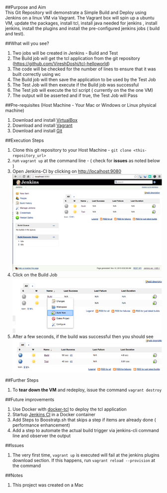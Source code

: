 ##Purpose and Aim  
This Git Repository will demonstrate a Simple Build and Deploy using Jenkins on a linux VM via Vagrant. The Vagrant box will spin up a ubuntu VM, update the packages, install tcl, install java needed for jenkins , install jenkins, install the plugins and install the pre-configured jenkins jobs ( build and test).

##What will you see?  
1. Two jobs will be created in Jenkins - Build and Test
2. The Build job will get the tcl application from the git repository (https://github.com/VireshDoshi/tcl-helloworld)
3. The code will be checked for the number of lines to ensure that it was built correctly using wc
4. The Build job will then save the application to be used by the Test Job
5. The Test Job will then execute if the Build job was successful
6. The Test job will execute the tcl script ( currently on the the one VM)
7. The output will be asserted and if true, the Test Job will Pass

  
##Pre-requisites (Host Machine - Your Mac or Windows or Linux physical machine)  
1. Download and install [VirtualBox](https://www.virtualbox.org)    
2. Download and install [Vagrant](https://www.vagrantup.com)   
3. Download and install [Git](https://git-scm.com/downloads)    

##Execution Steps  
1. Clone this git repository to your Host Machine - `git clone <this-repository_url>`  
2. run `vagrant up` at the command line  - ( check for **issues** as noted below ) 
3. Open Jenkins-CI by clicking on  [http://localhost:9080](http://localhost:9080)  
![Alt text](/screenshots/Jenkins-Screen-1.png?raw=true "Jenkins-CI")  
4. Click on the Build Job  
![Alt text](/screenshots/Click-Build-Now.png?raw=true "Click Build Now")  
5. After a few seconds, if the build was successful then you should see  
![Alt text](/screenshots/post-success-execution.png?raw=true "Post Successful execution")

##Further Steps
1. To **tear down the VM** and redeploy, issue the command `vagrant destroy`  

##Future improvements
1.  Use Docker with [docker-tcl](https://github.com/efrecon/docker-tcl) to deploy the tcl application  
2.  Startup [Jenkins CI](https://github.com/jenkinsci/docker) in a Docker container  
3.  Add Steps to Boostratp.sh that skips a step if items are already done ( performance enhancement) 
4.  Add a step to automate the actual build trigger via jenkins-cli command line and observer the output  

##Issues
1. The very first time, `vagrant up` is executed will fail at the jenkins plugins download section. If this happens, run `vagrant reload --provision` at the command

##Notes
1. This project was created on a Mac
